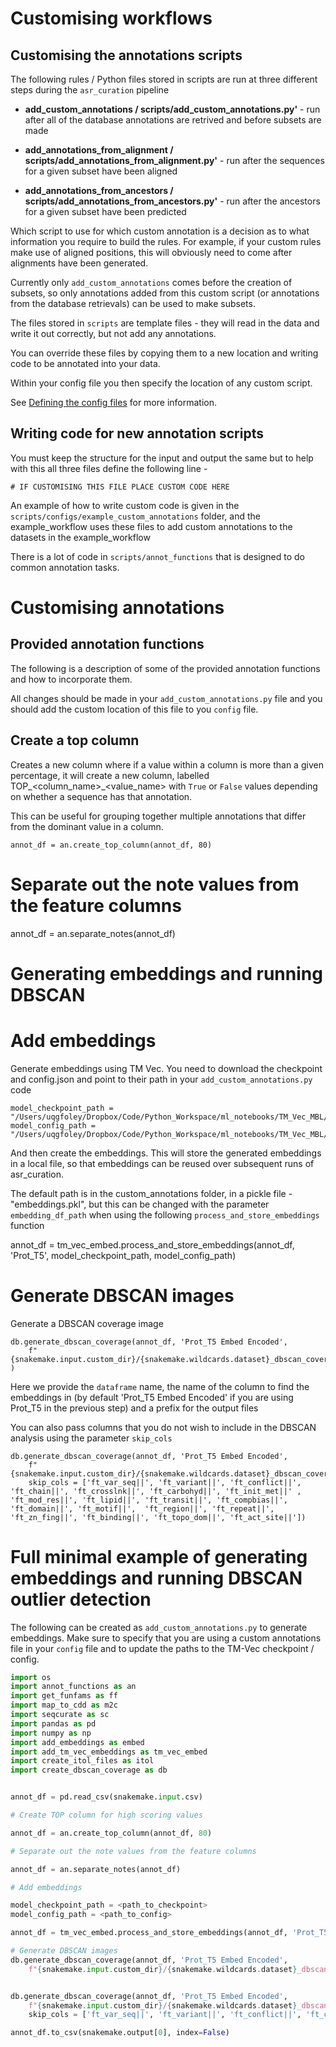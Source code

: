 # Customising workflows

## **Customising the annotations scripts**

The following rules / Python files stored in scripts are run at three different steps during the `asr_curation` pipeline 

- **add_custom_annotations / scripts/add_custom_annotations.py'** - run after all of the database annotations are retrived and before subsets are made

- **add_annotations_from_alignment / scripts/add_annotations_from_alignment.py'** - run after the sequences for a given subset have been aligned

- **add_annotations_from_ancestors / scripts/add_annotations_from_ancestors.py'** - run after the ancestors for a given subset have been predicted

Which script to use for which custom annotation is a decision as to what information you require to build the rules. For example, if your custom rules make use of aligned positions, this will obviously need to come after alignments have been generated.

Currently only `add_custom_annotations` comes before the creation of subsets, so only annotations added from this custom script (or annotations from the database retrievals) can be used to make subsets. 

The files stored in `scripts` are template files - they will read in the data and write it out correctly, but not add any annotations.

You can override these files by copying them to a new location and writing code to be annotated into your data. 

Within your config file you then specify the location of any custom script. 

See [Defining the config files](defining_files.md#defining-the-config-files) for more information.


## Writing code for new annotation scripts


You must keep the structure for the input and output the same but to help with this all three files define the following line -

```
# IF CUSTOMISING THIS FILE PLACE CUSTOM CODE HERE
```

An example of how to write custom code is given in the `scripts/configs/example_custom_annotations` folder, and the example_workflow uses these files to add custom annotations to the datasets in the example_workflow

There is a lot of code in `scripts/annot_functions` that is designed to do common annotation tasks.


# Customising annotations

## **Provided annotation functions**

The following is a description of some of the provided annotation functions and how to incorporate them.

All changes should be made in your `add_custom_annotations.py` file and you should add the custom location of this file
to you `config` file.


## Create a top column

Creates a new column where if a value within a column is more than a given percentage, it will create a new column,
labelled TOP_<column_name>_<value_name> with `True` or `False` values depending on whether a sequence has
that annotation.

This can be useful for grouping together multiple annotations that differ from the dominant value in a column.

`annot_df = an.create_top_column(annot_df, 80)`

# Separate out the note values from the feature columns

annot_df = an.separate_notes(annot_df)


# Generating embeddings and running DBSCAN

# Add embeddings

Generate embeddings using TM Vec. You need to download the checkpoint and config.json and point to their path in your `add_custom_annotations.py` code


```
model_checkpoint_path = "/Users/uqgfoley/Dropbox/Code/Python_Workspace/ml_notebooks/TM_Vec_MBL/tm_vec_cath_model.ckpt"
model_config_path = "/Users/uqgfoley/Dropbox/Code/Python_Workspace/ml_notebooks/TM_Vec_MBL/tm_vec_cath_model_params.json
```

And then create the embeddings. This will store the generated embeddings in a local file, so that embeddings can be reused over subsequent runs of asr_curation.

The default path is in the custom_annotations folder, in a pickle file - "embeddings.pkl", but this can be changed with the parameter `embedding_df_path` when using the following
`process_and_store_embeddings` function

annot_df = tm_vec_embed.process_and_store_embeddings(annot_df, 'Prot_T5', model_checkpoint_path, model_config_path)

# Generate DBSCAN images

Generate a DBSCAN coverage image

```
db.generate_dbscan_coverage(annot_df, 'Prot_T5 Embed Encoded', 
	f"{snakemake.input.custom_dir}/{snakemake.wildcards.dataset}_dbscan_coverage" )
```


Here we provide the `dataframe` name, the name of the column to find the embeddings in (by default 'Prot_T5 Embed Encoded' if you are using Prot_T5 in the previous step) and a prefix for the output files


You can also pass columns that you do not wish to include in the DBSCAN analysis using the parameter `skip_cols`
```
db.generate_dbscan_coverage(annot_df, 'Prot_T5 Embed Encoded', 
	f"{snakemake.input.custom_dir}/{snakemake.wildcards.dataset}_dbscan_coverage_no_ft",
	skip_cols = ['ft_var_seq||', 'ft_variant||', 'ft_conflict||', 'ft_chain||', 'ft_crosslnk||', 'ft_carbohyd||', 'ft_init_met||' , 'ft_mod_res||', 'ft_lipid||', 'ft_transit||', 'ft_compbias||', 'ft_domain||', 'ft_motif||',  'ft_region||', 'ft_repeat||', 'ft_zn_fing||', 'ft_binding||', 'ft_topo_dom||', 'ft_act_site||'])

```

# Full minimal example of generating embeddings and running DBSCAN outlier detection

The following can be created as `add_custom_annotations.py` to generate embeddings. Make sure to specify that you are using a custom annotations file in your `config` file 
and to update the paths to the TM-Vec checkpoint / config.

```python
import os
import annot_functions as an
import get_funfams as ff
import map_to_cdd as m2c
import seqcurate as sc
import pandas as pd
import numpy as np
import add_embeddings as embed
import add_tm_vec_embeddings as tm_vec_embed
import create_itol_files as itol
import create_dbscan_coverage as db


annot_df = pd.read_csv(snakemake.input.csv)

# Create TOP column for high scoring values

annot_df = an.create_top_column(annot_df, 80)

# Separate out the note values from the feature columns

annot_df = an.separate_notes(annot_df)

# Add embeddings

model_checkpoint_path = <path_to_checkpoint>
model_config_path = <path_to_config>

annot_df = tm_vec_embed.process_and_store_embeddings(annot_df, 'Prot_T5', model_checkpoint_path, model_config_path)

# Generate DBSCAN images
db.generate_dbscan_coverage(annot_df, 'Prot_T5 Embed Encoded', 
	f"{snakemake.input.custom_dir}/{snakemake.wildcards.dataset}_dbscan_coverage" )


db.generate_dbscan_coverage(annot_df, 'Prot_T5 Embed Encoded', 
	f"{snakemake.input.custom_dir}/{snakemake.wildcards.dataset}_dbscan_coverage_no_ft",
	skip_cols = ['ft_var_seq||', 'ft_variant||', 'ft_conflict||', 'ft_chain||', 'ft_crosslnk||', 'ft_carbohyd||', 'ft_init_met||' , 'ft_mod_res||', 'ft_lipid||', 'ft_transit||', 'ft_compbias||', 'ft_domain||', 'ft_motif||',  'ft_region||', 'ft_repeat||', 'ft_zn_fing||', 'ft_binding||', 'ft_topo_dom||', 'ft_act_site||'])

annot_df.to_csv(snakemake.output[0], index=False)

```